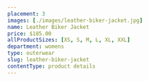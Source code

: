 ```yaml
---
placement: 3
images: [./images/leather-biker-jacket.jpg]
name: Leather Biker Jacket
price: $185.00
allProductSizes: [XS, S, M, L, XL, XXL]
department: womens
type: outerwear
slug: leather-biker-jacket
contentType: product details
---
```

